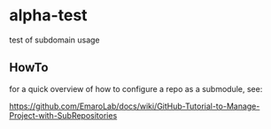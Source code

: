 # alpha-test
test of subdomain usage

## HowTo
for a quick overview of how to configure a repo as a submodule, see:

https://github.com/EmaroLab/docs/wiki/GitHub-Tutorial-to-Manage-Project-with-SubRepositories
